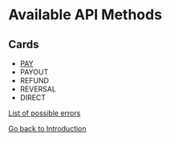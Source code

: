 # Available API Methods
## Cards
- [PAY](api/pay.md)
- PAYOUT
- REFUND
- REVERSAL
- DIRECT



[List of possible errors](api/errors.md)

[Go back to Introduction](readme.md#environments)
